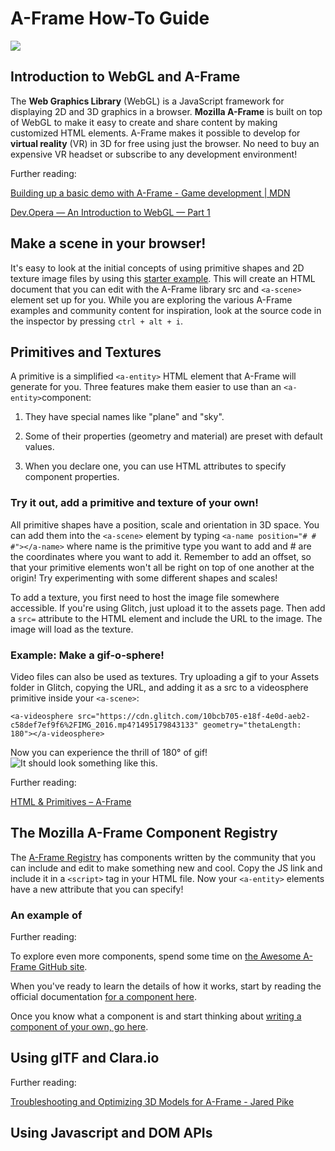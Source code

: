 # A-Frame How-To Guide
<img src = "https://upload.wikimedia.org/wikipedia/commons/8/86/Manproposesgoddisposes.jpg">

## Introduction to WebGL and A-Frame

The **Web Graphics Library** (WebGL) is a JavaScript framework for displaying 2D and 3D graphics in a browser.
**Mozilla A-Frame** is built on top of WebGL to make it easy to create and share content by making customized HTML elements.
A-Frame makes it possible to develop for **virtual reality** (VR) in 3D for free using just the browser.
No need to buy an expensive VR headset or subscribe to any development environment!

Further reading: 

[Building up a basic demo with A-Frame - Game development | MDN](https://developer.mozilla.org/en-US/docs/Games/Techniques/3D_on_the_web/Building_up_a_basic_demo_with_A-Frame)

[Dev.Opera — An Introduction to WebGL — Part 1](https://dev.opera.com/articles/introduction-to-webgl-part-1/#implementations)

## Make a scene in your browser!

It's easy to look at the initial concepts of using primitive shapes and 2D texture image files by using this [starter example](https://glitch.com/~aframe). This will create an HTML document that you can edit with the A-Frame library src and `<a-scene>` element set up for you. While you are exploring the various A-Frame examples and community content for inspiration, look at the source code in the inspector by pressing `ctrl + alt + i`.

## Primitives and Textures

A primitive is a simplified `<a-entity>` HTML element that A-Frame will generate for you. Three features make them easier to use than an `<a-entity>`component: 

1. They have special names like "plane" and "sky". 

2. Some of their properties (geometry and material) are preset with default values.

3. When you declare one, you can use HTML attributes to specify component properties.

### Try it out, add a primitive and texture of your own!
All primitive shapes have a position, scale and orientation in 3D space. You can add them into the `<a-scene>` element by typing `<a-name position="# # #"></a-name>` where name is the primitive type you want to add and # are the coordinates where you want to add it. Remember to add an offset, so that your primitive elements won't all be right on top of one another at the origin! Try experimenting with some different shapes and scales!

To add a texture, you first need to host the image file somewhere accessible. If you're using Glitch, just upload it to the assets page. Then add a `src=` attribute to the HTML element and include the URL to the image. The image will load as the texture.

### Example: Make a gif-o-sphere!
Video files can also be used as textures. Try uploading a gif to your Assets folder in Glitch, copying the URL, and adding it as a src to a videosphere primitive inside your `<a-scene>`:

`<a-videosphere src="https://cdn.glitch.com/10bcb705-e18f-4e0d-aeb2-c58def7ef9f6%2FIMG_2016.mp4?1495179843133"
geometry="thetaLength: 180"></a-videosphere>`

Now you can experience the thrill of 180° of gif!
![It should look something like this.](https://github.com/buntel/A-Frame-How-To-Guide/blob/glitch/puppygif.gif)

Further reading:

[HTML & Primitives – A-Frame](https://aframe.io/docs/0.5.0/introduction/html-and-primitives.html)

## The Mozilla A-Frame Component Registry
The [A-Frame Registry](https://aframe.io/aframe-registry/) has components written by the community that you can include and edit to make something new and cool. Copy the JS link and include it in a `<script>` tag in your HTML file. Now your `<a-entity>` elements have a new attribute that you can specify! 

### An example of


Further reading:

To explore even more components, spend some time on [the Awesome A-Frame GitHub site](https://github.com/aframevr/awesome-aframe). 

When you've ready to learn the details of how it works, start by reading the official documentation [for a component here](https://aframe.io/docs/0.5.0/core/component.html).

Once you know what a component is and start thinking about [writing a component of your own, go here](https://aframe.io/docs/0.5.0/introduction/writing-a-component.html).


## Using glTF and Clara.io

Further reading:

[Troubleshooting and Optimizing 3D Models for A-Frame - Jared Pike](https://dev.opera.com/articles/introduction-to-webgl-part-1/#implementations)

## Using Javascript and DOM APIs
